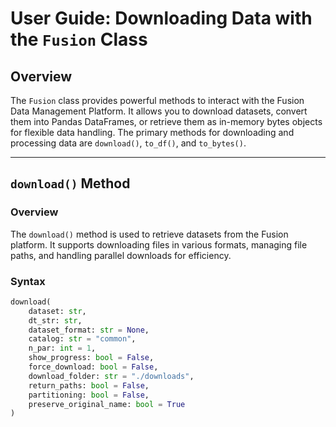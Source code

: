# User Guide: Downloading Data with the `Fusion` Class

## Overview
The `Fusion` class provides powerful methods to interact with the Fusion Data Management Platform. It allows you to download datasets, convert them into Pandas DataFrames, or retrieve them as in-memory bytes objects for flexible data handling. The primary methods for downloading and processing data are `download()`, `to_df()`, and `to_bytes()`.

---

## `download()` Method

### Overview
The `download()` method is used to retrieve datasets from the Fusion platform. It supports downloading files in various formats, managing file paths, and handling parallel downloads for efficiency.

### Syntax
```python
download(
    dataset: str,
    dt_str: str,
    dataset_format: str = None,
    catalog: str = "common",
    n_par: int = 1,
    show_progress: bool = False,
    force_download: bool = False,
    download_folder: str = "./downloads",
    return_paths: bool = False,
    partitioning: bool = False,
    preserve_original_name: bool = True
)
```